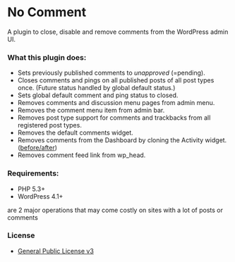# No Comment

A plugin to close, disable and remove comments from the WordPress admin UI.

### What this plugin does:
- Sets previously published comments to _unapproved_ (=pending).
- Closes comments and pings on all published posts of all post types once. (Future status handled by global default status.)
- Sets global default comment and ping status to closed.
- Removes comments and discussion menu pages from admin menu.
- Removes the comment menu item from admin bar.
- Removes post type support for comments and trackbacks from all registered post types.
- Removes the default comments widget.
- Removes comments from the Dashboard by cloning the Activity widget. ([before/after](https://github.com/glueckpress/no-comment/blob/master/assets/img/screenshot-5.jpg))
- Removes comment feed link from wp_head.

### Requirements:
- PHP 5.3+
- WordPress 4.1+

are 2 major operations that may come costly on sites with a lot of posts or comments

### License
- [General Public License v3](http://www.gnu.org/licenses/gpl-3.0.html)
